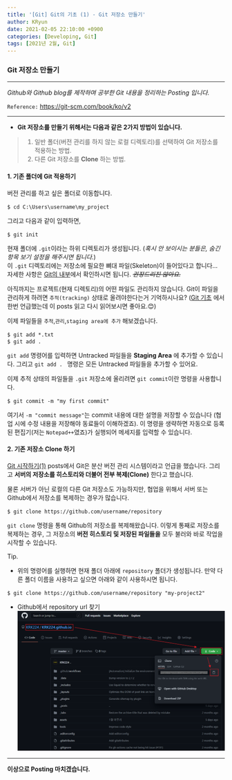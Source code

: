 ```yaml
---
title: '[Git] Git의 기초 (1) - Git 저장소 만들기'
author: KRyun
date: 2021-02-05 22:10:00 +0900
categories: [Developing, Git]
tags: [2021년 2월, Git]
---
```


### __Git 저장소 만들기__

---

_Github와 Github blog를 제작하며 공부한 Git 내용을 정리하는 Posting 입니다._

`Reference:`  <https://git-scm.com/book/ko/v2>  

---
  + __Git 저장소를 만들기 위해서는 다음과 같은 2가지 방법이 있습니다.__   

> 1. 일반 폴더(버전 관리를 하지 않는 로컬 디렉토리)를 선택하여 Git 저장소를 적용하는 방법.   
> 2. 다른 Git 저장소를 __Clone__ 하는 방법.



#### __1. 기존 폴더에 Git 적용하기__   
버전 관리를 하고 싶은 폴더로 이동합니다.

```
$ cd C:\Users\username\my_project
```
그리고 다음과 같이 입력하면,
```
$ git init
```

현재 폴더에 `.git`이라는 하위 디렉토리가 생성됩니다. (*혹시 안 보이시는 분들은, 숨긴 항목 보기 설정을 해주시면 됩니다.*)   
이 `.git` 디렉토리에는 저장소에 필요한 뼈대 파일(Skeleton)이 들어있다고 합니다... 자세한 사항은 [Git의 내부](https://git-scm.com/book/ko/v2/Git%EC%9D%98-%EB%82%B4%EB%B6%80-Plumbing-%EB%AA%85%EB%A0%B9%EA%B3%BC-Porcelain-%EB%AA%85%EB%A0%B9#ch10-git-internals)에서 확인하시면 됩니다. ~~*권장드리진 않아요.*~~   

아직까지는 프로젝트(현재 디렉토리)의 어떤 파일도 관리하지 않습니다. Git이 파일을 관리하게 하려면 `추적(tracking)` 상태로 올려야한다는거 기억하시나요? ([Git 기초](https://krk224.github.io/posts/what-is-Git-(2)/) 에서 한번 언급했는데 이 posts 읽고 다시 읽어보시면 좋아요.😊)   

이제 파일들을 `추적`,`관리`,`staging area에 추가` 해보겠습니다.

```
$ git add *.txt
$ git add .
```

`git add` 명령어를 입력하면 Untracked 파일들을 __Staging Area__ 에 추가할 수 있습니다. 그리고 `git add . ` 명령은 모든 Untracked 파일들을 추가할 수 있어요.

이제 추적 상태의 파일들을 `.git` 저장소에 올리려면 `git commit`이란 명령을 사용합니다.

```
$ git commit -m "my first commit"
```

여기서 `-m "commit message"`는 commit 내용에 대한 설명을 저장할 수 있습니다 (협업 시에 수정 내용을 저장해야 동료들이 이해하겠죠). 이 명령을 생략하면 자동으로 등록된 편집기(저는 `Notepad++`였죠)가 실행되어 메세지를 입력할 수 있습니다.   

#### __2. 기존 저장소 Clone 하기__

[Git 시작하기(1)](https://krk224.github.io/posts/what-is-Git/) posts에서 Git은 분산 버전 관리 시스템이라고 언급을 했습니다. 그리고 __서버의 저장소를 히스토리와 더불어 전부 복제(Clone)__ 한다고 했습니다.   

물론 서버가 아닌 로컬의 다른 Git 저장소도 가능하지만, 협업을 위해서 서버 또는 Github에서 저장소를 복제하는 경우가 많습니다.

```
$ git clone https://github.com/username/repository
```

`git clone` 명령을 통해 Github의 저장소를 복제해왔습니다. 이렇게 통째로 저장소를 복제하는 경우, 그 저장소의 __버전 히스토리 및 저장된 파일들을__ 모두 불러와 바로 작업을 시작할 수 있습니다.

<span style="color=red; font-weight=bold"> Tip. </span>   

  + 위의 명령어를 실행하면 현재 폴더 아래에 `repository` 폴더가 생성됩니다. 만약 다른 폴더 이름을 사용하고 싶으면 아래와 같이 사용하시면 됩니다.

```
$ git clone https://github.com/username/repository "my-project2"
```

+ Github에서 repository url 찾기   
![github_repository](/assets/img/post/Git/202102/20210205_Git_repository_1.png)

---

__이상으로 Posting 마치겠습니다.__

